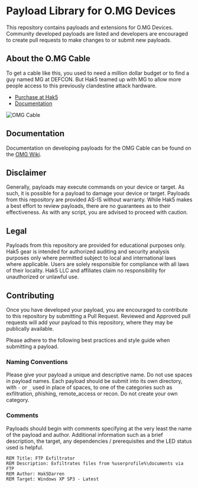 # Payload Library for O.MG Devices

This repository contains payloads and extensions for O.MG Devices. Community developed payloads are listed and developers are encouraged to create pull requests to make changes to or submit new payloads.

## About the O.MG Cable


To get a cable like this, you used to need a million dollar budget or to find a guy named MG at DEFCON. But Hak5 teamed up with MG to allow more people access to this previously clandestine attack hardware.

-   [Purchase at Hak5](https://shop.hak5.org/collections/mischief-gadgets/)
-   [Documentation](https://github.com/O-MG/O.MG_Cable-Firmware/wiki)


![OMG Cable](https://cdn.shopify.com/s/files/1/0068/2142/files/omg_400x.png?v=1604676891)

## Documentation
Documentation on developing payloads for the OMG Cable can be found on the [OMG Wiki](https://github.com/O-MG/O.MG_Cable-Firmware/wiki).

## Disclaimer
Generally, payloads may execute commands on your device or target. As such, it is possible for a payload to damage your device or target. Payloads from this repository are provided AS-IS without warranty. While Hak5 makes a best effort to review payloads, there are no guarantees as to their effectiveness. As with any script, you are advised to proceed with caution.

## Legal
Payloads from this repository are provided for educational purposes only.  Hak5 gear is intended for authorized auditing and security analysis purposes only where permitted subject to local and international laws where applicable. Users are solely responsible for compliance with all laws of their locality. Hak5 LLC and affiliates claim no responsibility for unauthorized or unlawful use.

## Contributing
Once you have developed your payload, you are encouraged to contribute to this repository by submitting a Pull Request. Reviewed and Approved pull requests will add your payload to this repository, where they may be publically available.

Please adhere to the following best practices and style guide when submitting a payload.

### Naming Conventions
Please give your payload a unique and descriptive name. Do not use spaces in payload names. Each payload should be submit into its own directory, with `-` or `_` used in place of spaces, to one of the categories such as exfiltration, phishing, remote_access or recon. Do not create your own category.

### Comments
Payloads should begin with comments specifying at the very least the name of the payload and author. Additional information such as a brief description, the target, any dependencies / prerequisites and the LED status used is helpful.

    REM Title: FTP Exfiltrator
    REM Description: Exfiltrates files from %userprofile%\documents via FTP
    REM Author: Hak5Darren
    REM Target: Windows XP SP3 - Latest
   
